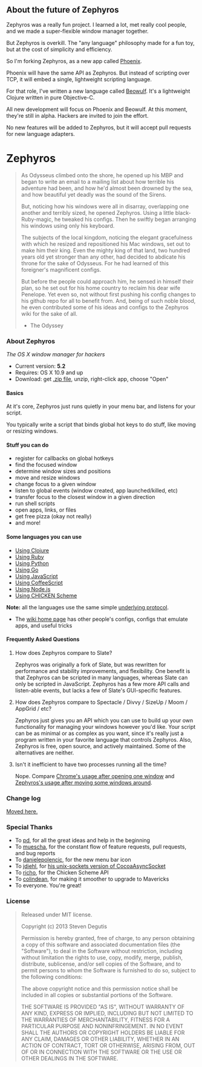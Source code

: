 ## About the future of Zephyros

Zephyros was a really fun project. I learned a lot, met really cool
people, and we made a super-flexible window manager together.

But Zephyros is overkill. The "any language" philosophy made for a fun
toy, but at the cost of simplicity and efficiency.

So I'm forking Zephyros, as a new app called
[Phoenix](https://github.com/sdegutis/phoenix).

Phoenix will have the same API as Zephyros. But instead of scripting
over TCP, it will embed a single, lightweight scripting language.

For that role, I've written a new language called
[Beowulf](https://github.com/sdegutis/beowulf). It's a lightweight
Clojure written in pure Objective-C.

All new development will focus on Phoenix and Beowulf. At this moment,
they're still in alpha. Hackers are invited to join the effort.

No new features will be added to Zephyros, but it will accept pull
requests for new language adapters.

# Zephyros

> As Odysseus climbed onto the shore, he opened up his MBP and began to write an email to a mailing list about how terrible his adventure had been, and how he'd almost been drowned by the sea, and how beautiful yet deadly was the sound of the Sirens.
>
> But, noticing how his windows were all in disarray, overlapping one another and terribly sized, he opened Zephyros. Using a little black-Ruby-magic, he tweaked his configs. Then he swiftly began arranging his windows using only his keyboard.
>
> The subjects of the local kingdom, noticing the elegant gracefulness with which he resized and repositioned his Mac windows, set out to make him their king. Even the mighty king of that land, two hundred years old yet stronger than any other, had decided to abdicate his throne for the sake of Odysseus. For he had learned of this foreigner's magnificent configs.
>
> But before the people could approach him, he sensed in himself their plan, so he set out for his home country to reclaim his dear wife Penelope. Yet even so, not without first pushing his config changes to his github repo for all to benefit from. And, being of such noble blood, he even contributed some of his ideas and configs to the Zephyros wiki for the sake of all.
> - The Odyssey

### About Zephyros

*The OS X window manager for hackers*

* Current version: **5.2**
* Requires: OS X 10.9 and up
* Download: get [.zip file](https://raw.github.com/sdegutis/zephyros/master/Builds/Zephyros-LATEST.app.tar.gz), unzip, right-click app, choose "Open"

#### Basics

At it's core, Zephyros just runs quietly in your menu bar, and listens for your script.

You typically write a script that binds global hot keys to do stuff, like moving or resizing windows.

#### Stuff you can do

- register for callbacks on global hotkeys
- find the focused window
- determine window sizes and positions
- move and resize windows
- change focus to a given window
- listen to global events (window created, app launched/killed, etc)
- transfer focus to the closest window in a given direction
- run shell scripts
- open apps, links, or files
- get free pizza (okay not really)
- and more!

#### Some languages you can use

- [Using Clojure](Docs/Clojure.md)
- [Using Ruby](Docs/Ruby.md)
- [Using Python](Docs/Python.md)
- [Using Go](Docs/Go.md)
- [Using JavaScript](Docs/JavaScript.md)
- [Using CoffeeScript](Docs/CoffeeScript.md)
- [Using Node.js](https://github.com/danielepolencic/node-zephyros)
- [Using CHICKEN Scheme](Docs/Scheme.md)

**Note:** all the languages use the same simple [underlying protocol](Docs/Protocol.md).

* The [wiki home page](https://github.com/sdegutis/zephyros/wiki) has other people's configs, configs that emulate apps, and useful tricks

#### Frequently Asked Questions

1. How does Zephyros compare to Slate?

   Zephyros was originally a fork of Slate, but was rewritten for
   performance and stability improvements, and flexibility. One
   benefit is that Zephyros can be scripted in many languages, whereas
   Slate can only be scripted in JavaScript. Zephyros has a few more
   API calls and listen-able events, but lacks a few of Slate's
   GUI-specific features.

2. How does Zephyros compare to Spectacle / Divvy / SizeUp / Moom / AppGrid / etc?

   Zephyros just gives you an API which you can use to build up your
   own functionality for managing your windows however you'd
   like. Your script can be as minimal or as complex as you want,
   since it's really just a program written in your favorite language
   that controls Zephyros. Also, Zephyros is free, open source, and
   actively maintained. Some of the alternatives are neither.

3. Isn't it inefficient to have two processes running all the time?

   Nope. Compare
   [Chrome's usage after opening one window](https://raw.github.com/sdegutis/zephyros/master/Graphics/chrome-usage.png)
   and
   [Zephyros's usage after moving some windows around](https://raw.github.com/sdegutis/zephyros/master/Graphics/zephyros-usage.png).

### Change log

[Moved here.](change-log.txt)

### Special Thanks

- To [pd](https://github.com/pd), for all the great ideas and help in the beginning
- To [muescha](https://github.com/muescha), for the constant flow of feature requests, pull requests, and bug reports
- To [danielepolencic](https://github.com/danielepolencic/), for the new menu bar icon
- To [jdiehl](https://github.com/jdiehl/), for [his unix-sockets version of CocoaAsyncSocket](https://github.com/jdiehl/CocoaAsyncSocket/tree/socketUN)
- To [richo](https://github.com/richo/), for the Chicken Scheme API
- To [colindean](https://github.com/colindean/), for making it smoother to upgrade to Mavericks
- To everyone. You're great!

### License

> Released under MIT license.
>
> Copyright (c) 2013 Steven Degutis
>
> Permission is hereby granted, free of charge, to any person obtaining a copy
> of this software and associated documentation files (the "Software"), to deal
> in the Software without restriction, including without limitation the rights
> to use, copy, modify, merge, publish, distribute, sublicense, and/or sell
> copies of the Software, and to permit persons to whom the Software is
> furnished to do so, subject to the following conditions:
>
> The above copyright notice and this permission notice shall be included in
> all copies or substantial portions of the Software.
>
> THE SOFTWARE IS PROVIDED "AS IS", WITHOUT WARRANTY OF ANY KIND, EXPRESS OR
> IMPLIED, INCLUDING BUT NOT LIMITED TO THE WARRANTIES OF MERCHANTABILITY,
> FITNESS FOR A PARTICULAR PURPOSE AND NONINFRINGEMENT. IN NO EVENT SHALL THE
> AUTHORS OR COPYRIGHT HOLDERS BE LIABLE FOR ANY CLAIM, DAMAGES OR OTHER
> LIABILITY, WHETHER IN AN ACTION OF CONTRACT, TORT OR OTHERWISE, ARISING FROM,
> OUT OF OR IN CONNECTION WITH THE SOFTWARE OR THE USE OR OTHER DEALINGS IN
> THE SOFTWARE.
